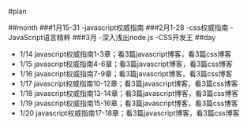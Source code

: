 #plan
	
##month
###1月15-31
	-javascript权威指南
###2月1-28
	-css权威指南
	-JavaScript语言精粹
###3月
	-深入浅出node.js
	-CSS开发王
##day
-  1/14 javascript权威指南1-3章；看3篇javascript博客，看3篇css博客
-  1/15 javascript权威指南4-6章；看3篇javascript博客，看3篇css博客
-  1/16 javascript权威指南7-9章；看3篇javascript博客，看3篇css博客
-  1/17 javascript权威指南10-12章；看3篇javascript博客，看3篇css博客
-  1/18 javascript权威指南13-14章；看3篇javascript博客，看3篇css博客
-  1/19 javascript权威指南15-16章；看3篇javascript博客，看3篇css博客
-  1/20 javascript权威指南17-18章；看3篇javascript博客，看3篇css博客
